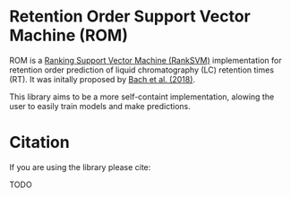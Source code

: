 # Retention Order Support Vector Machine (ROM)

ROM is a [Ranking Support Vector Machine (RankSVM)](https://en.wikipedia.org/wiki/Ranking_SVM) implementation for retention order prediction of liquid chromatography (LC) retention times (RT). It was initally proposed by [Bach et al. (2018)](https://academic.oup.com/bioinformatics/article/34/17/i875/5093227). 

This library aims to be a more self-containt implementation, alowing the user to easily train models and make predictions. 


# Citation

If you are using the library please cite: 

TODO
